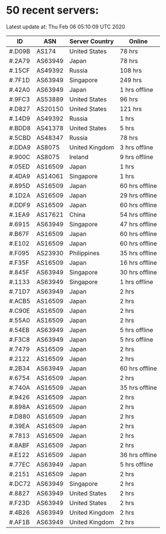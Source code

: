 # 50 recent servers:

Latest update at: Thu Feb 06 05:10:09 UTC 2020

| ID | ASN | Server Country | Online |
| -- | --- | -------------- | ------ |
| #.D09B | AS174 | United States | 78 hrs |
| #.2A79 | AS63949 | Japan | 78 hrs |
| #.15CF | AS49392 | Russia | 108 hrs |
| #.7F1D | AS63949 | Singapore | 249 hrs |
| #.42A0 | AS63949 | Japan | 1 hrs offline |
| #.9FC3 | AS53889 | United States | 96 hrs |
| #.D827 | AS20150 | United States | 121 hrs |
| #.14D9 | AS49392 | Russia | 1 hrs |
| #.BDD8 | AS41378 | United States | 5 hrs |
| #.5CBD | AS48347 | Russia | 78 hrs |
| #.DDA9 | AS8075 | United Kingdom | 3 hrs offline |
| #.900C | AS8075 | Ireland | 9 hrs offline |
| #.05ED | AS16509 | Japan | 1 hrs |
| #.4DA9 | AS14061 | Singapore | 1 hrs |
| #.895D | AS16509 | Japan | 60 hrs offline |
| #.1D2A | AS16509 | Japan | 29 hrs offline |
| #.DDF9 | AS16509 | Japan | 60 hrs offline |
| #.1EA9 | AS17621 | China | 54 hrs offline |
| #.6915 | AS63949 | Singapore | 47 hrs offline |
| #.B67F | AS16509 | Japan | 60 hrs offline |
| #.E102 | AS16509 | Japan | 60 hrs offline |
| #.F095 | AS23930 | Philippines | 35 hrs offline |
| #.F35F | AS16509 | Japan | 16 hrs offline |
| #.845F | AS63949 | Singapore | 30 hrs offline |
| #.1133 | AS63949 | Singapore | 1 hrs offline |
| #.71D7 | AS63949 | Japan | 2 hrs |
| #.ACB5 | AS16509 | Japan | 2 hrs |
| #.C90E | AS16509 | Japan | 2 hrs |
| #.55A0 | AS16509 | Japan | 2 hrs |
| #.54EB | AS63949 | Japan | 5 hrs offline |
| #.F3C8 | AS63949 | Japan | 5 hrs offline |
| #.7479 | AS16509 | Japan | 2 hrs |
| #.2122 | AS16509 | Japan | 2 hrs |
| #.2B34 | AS63949 | Japan | 60 hrs offline |
| #.6754 | AS16509 | Japan | 2 hrs |
| #.740A | AS16509 | Japan | 35 hrs offline |
| #.9426 | AS16509 | Japan | 2 hrs |
| #.898A | AS16509 | Japan | 2 hrs |
| #.D880 | AS16509 | Japan | 2 hrs |
| #.39EA | AS16509 | Japan | 2 hrs |
| #.7813 | AS16509 | Japan | 2 hrs |
| #.8ABF | AS16509 | Japan | 2 hrs |
| #.E122 | AS16509 | Japan | 36 hrs offline |
| #.77EC | AS63949 | Japan | 5 hrs offline |
| #.2151 | AS16509 | Japan | 2 hrs |
| #.DC72 | AS63949 | Singapore | 2 hrs |
| #.8827 | AS63949 | United States | 2 hrs |
| #.F23D | AS63949 | United States | 2 hrs |
| #.4B26 | AS63949 | United Kingdom | 2 hrs |
| #.AF1B | AS63949 | United Kingdom | 2 hrs |

